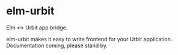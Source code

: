 # elm-urbit
Elm &lt;-> Urbit app bridge.

elm-urbit makes it easy to write frontend for your Urbit 
application. Documentation coming, please stand by. 

